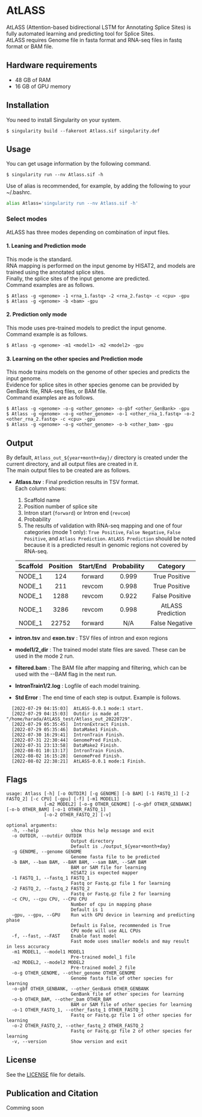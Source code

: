 # AtLASS
AtLASS (Attention-based bidirectional LSTM for Annotating Splice Sites) is fully automated learning and predicting tool for Splice Sites. <br>
AtLASS requires Genome file in fasta format and RNA-seq files in fastq format or BAM file.

## Hardware requirements
- 48 GB of RAM
- 16 GB of GPU memory

## Installation
You need to install Singularity on your system.
```
$ singularity build --fakeroot Atlass.sif singularity.def
```

## Usage

You can get usage information by the following command. <br>
```
$ singularity run --nv Atlass.sif -h
```
Use of alias is recommended, for example, by adding the following to your ~/.bashrc.
```bash
alias Atlass='singularity run --nv Atlass.sif -h'
```
### Select modes
AtLASS has three modes depending on combination of input files.

#### 1. Leaning and Prediction mode
This mode is the standard. <br>
RNA mapping is performed on the input genome by HISAT2, and models are trained using the annotated splice sites. <br>
Finally, the splice sites of the input genome are predicted. <br>
Command examples are as follows.
```
$ Atlass -g <genome> -1 <rna_1.fastq> -2 <rna_2.fastq> -c <cpu> -gpu
$ Atlass -g <genome> -b <bam> -gpu
```

#### 2. Prediction only mode
This mode uses pre-trained models to predict the input genome. <br>
Command example is as follows.
```
$ Atlass -g <genome> -m1 <model1> -m2 <model2> -gpu
```

#### 3. Learning on the other species and Prediction mode
This mode trains models on the genome of other species and predicts the input genome. <br>
Evidence for splice sites in other species genome can be provided by GenBank file, RNA-seq files, or BAM file. <br>
Command examples are as follows.
```
$ Atlass -g <genome> -o-g <other_genome> -o-gbf <other_GenBank> -gpu
$ Atlass -g <genome> -o-g <other_genome> -o-1 <other_rna_1.fastq> -o-2 <other_rna_2.fastq> -c <cpu> -gpu
$ Atlass -g <genome> -o-g <other_genome> -o-b <other_bam> -gpu
```

## Output
By default, `Atlass_out_${year+month+day}/` directory is created under the current directory, and all output files are created in it. <br>
The main output files to be created are as follows.
- __Atlass.tsv__ : Final prediction results in TSV format. <br>Each column shows:
  1. Scaffold name
  2. Position number of splice site
  3. Intron start (`forward`) or Intron end (`revcom`)
  4. Probability
  5. The results of validation with RNA-seq mapping and one of four categories (mode 1 only): `True Positive`, `False Negative`, `False Positive`, and `Atlass Prediction`. `AtLASS Prediction` should be noted because it is a predicted result in genomic regions not covered by RNA-seq. 

  |  Scaffold  |  Position  |  Start/End  |  Probability  |  Category  |
  | :----: | :----: | :----: | :----: | :----: |
  |  NODE_1  |  124  |  forward  |  0.999  |  True Positive  |
  |  NODE_1  |  211  |  revcom  |  0.998  |  True Positive  |
  |  NODE_1  |  1288  |  revcom  |  0.922  |  False Positive  |
  |  NODE_1  |  3286  |  revcom  |  0.998  |  AtLASS Prediction  |
  |  NODE_1  |  22752  |  forward  |  N/A  |  False Negative  |

- __intron.tsv__ and __exon.tsv__ : TSV files of intron and exon regions
- __model1/2_dir__ : The trained model state files are saved. These can be used in the mode 2 run.
- __filtered.bam__ : The BAM file after mapping and filtering, which can be used with the --BAM flag in the next run.
- __IntronTrain1/2.log__ : Logfile of each model training.
- __Std Error__ : The end time of each step is output. Example is follows.
```
  [2022-07-29 04:15:03]  AtLASS-0.0.1 mode:1 start.
  [2022-07-29 04:15:03]  Outdir is made at "/home/harada/AtLASS_test/Atlass_out_20220729".
  [2022-07-29 05:35:45]  IntronExtract Finish.
  [2022-07-29 05:35:46]  DataMake1 Finish.
  [2022-07-30 16:29:41]  IntronTrain Finish.
  [2022-07-31 22:30:44]  GenomePred Finish.
  [2022-07-31 23:13:58]  DataMake2 Finish.
  [2022-08-01 10:13:17]  IntronTrain Finish.
  [2022-08-02 16:15:28]  GenomePred Finish.
  [2022-08-02 22:38:21]  AtLASS-0.0.1 mode:1 Finish.
```

## Flags
```
usage: Atlass [-h] [-o OUTDIR] [-g GENOME] [-b BAM] [-1 FASTQ_1] [-2 FASTQ_2] [-c CPU] [-gpu] [-f] [-m1 MODEL1]
              [-m2 MODEL2] [-o-g OTHER_GENOME] [-o-gbf OTHER_GENBANK] [-o-b OTHER_BAM] [-o-1 OTHER_FASTQ_1]
              [-o-2 OTHER_FASTQ_2] [-v]

optional arguments:
  -h, --help            show this help message and exit
  -o OUTDIR, --outdir OUTDIR
                        Output directory 
                        Default is ./output_${year+month+day}
  -g GENOME, --genome GENOME
                        Genome fasta file to be predicted
  -b BAM, --bam BAM, --BAM BAM, --sam BAM, --SAM BAM
                        BAM or SAM file for learning 
                        HISAT2 is expected mapper
  -1 FASTQ_1, --fastq_1 FASTQ_1
                        Fastq or Fastq.gz file 1 for learning
  -2 FASTQ_2, --fastq_2 FASTQ_2
                        Fastq or Fastq.gz file 2 for learning
  -c CPU, --cpu CPU, --CPU CPU
                        Number of cpu in mapping phase 
                        Default is 1
  -gpu, --gpu, --GPU    Run with GPU device in learning and predicting phase 
                        Default is False, recommended is True 
                        CPU mode will use ALL CPUs
  -f, --fast, --FAST    Enable fast model 
                        Fast mode uses smaller models and may result in less accuracy
  -m1 MODEL1, --model1 MODEL1
                        Pre-trained model_1 file
  -m2 MODEL2, --model2 MODEL2
                        Pre-trained model_2 file
  -o-g OTHER_GENOME, --other_genome OTHER_GENOME
                        Genome fasta file of other species for learning
  -o-gbf OTHER_GENBANK, --other_GenBank OTHER_GENBANK
                        GenBank file of other species for learning
  -o-b OTHER_BAM, --other_bam OTHER_BAM
                        BAM or SAM file of other species for learning
  -o-1 OTHER_FASTQ_1, --other_fastq_1 OTHER_FASTQ_1
                        Fastq or Fastq.gz file 1 of other species for learning
  -o-2 OTHER_FASTQ_2, --other_fastq_2 OTHER_FASTQ_2
                        Fastq or Fastq.gz file 2 of other species for learning
  -v, --version         Show version and exit
```

## License
See the [LICENSE](LICENSE) file for details.

## Publication and Citation
Comming soon
